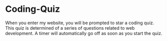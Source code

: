 # Coding-Quiz

When you enter my website, you will be prompted to star a coding quiz. This quiz is determined of a series of questions related to web development.
A timer will automatically go off as soon as you start the quiz. 
